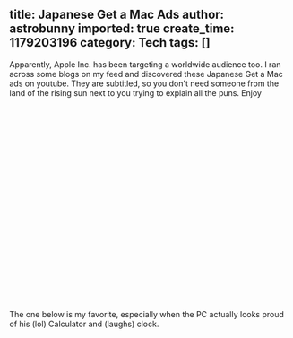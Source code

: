 title: Japanese Get a Mac Ads
author: astrobunny
imported: true
create_time: 1179203196
category: Tech
tags: []
---
Apparently, Apple Inc. has been targeting a worldwide audience too. I ran across some blogs on my feed and discovered these Japanese Get a Mac ads on youtube. They are subtitled, so you don't need someone from the land of the rising sun next to you trying to explain all the puns. Enjoy  
  
<object width="425" height="350"><param name="movie" value="http://www.youtube.com/v/ET-unfrUImI">
<param name="wmode" value="transparent">
<embed src="http://www.youtube.com/v/ET-unfrUImI" type="application/x-shockwave-flash" wmode="transparent" width="425" height="350"></embed></object>  
  
<!--more-->  
The one below is my favorite, especially when the PC actually looks proud of his (lol) Calculator and (laughs) clock.  
<object width="425" height="350"><param name="movie" value="http://www.youtube.com/v/mOW_rZnTaN4">
<param name="wmode" value="transparent">
<embed src="http://www.youtube.com/v/mOW_rZnTaN4" type="application/x-shockwave-flash" wmode="transparent" width="425" height="350"></embed></object>  
  
<object width="425" height="350"><param name="movie" value="http://www.youtube.com/v/HRuN6ywtcKI">
<param name="wmode" value="transparent">
<embed src="http://www.youtube.com/v/HRuN6ywtcKI" type="application/x-shockwave-flash" wmode="transparent" width="425" height="350"></embed></object>  
  
<object width="425" height="350"><param name="movie" value="http://www.youtube.com/v/Th6md9ZNKaA">
<param name="wmode" value="transparent">
<embed src="http://www.youtube.com/v/Th6md9ZNKaA" type="application/x-shockwave-flash" wmode="transparent" width="425" height="350"></embed></object>  
  
<object width="425" height="350"><param name="movie" value="http://www.youtube.com/v/ss97ZtrLZbg">
<param name="wmode" value="transparent">
<embed src="http://www.youtube.com/v/ss97ZtrLZbg" type="application/x-shockwave-flash" wmode="transparent" width="425" height="350"></embed></object>  
  
<object width="425" height="350"><param name="movie" value="http://www.youtube.com/v/GLBVJEWZUI8">
<param name="wmode" value="transparent">
<embed src="http://www.youtube.com/v/GLBVJEWZUI8" type="application/x-shockwave-flash" wmode="transparent" width="425" height="350"></embed></object>  
  
<object width="425" height="350"><param name="movie" value="http://www.youtube.com/v/Y6rna2zNCi0">
<param name="wmode" value="transparent">
<embed src="http://www.youtube.com/v/Y6rna2zNCi0" type="application/x-shockwave-flash" wmode="transparent" width="425" height="350"></embed></object>  
  
<object width="425" height="350"><param name="movie" value="http://www.youtube.com/v/85ejPv3GfG4">
<param name="wmode" value="transparent">
<embed src="http://www.youtube.com/v/85ejPv3GfG4" type="application/x-shockwave-flash" wmode="transparent" width="425" height="350"></embed></object>

